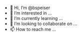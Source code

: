 - 👋 Hi, I’m @bspeiser
- 👀 I’m interested in ...
- 🌱 I’m currently learning ...
- 💞️ I’m looking to collaborate on ...
- 📫 How to reach me ...

<!---
bspeiser/bspeiser is a ✨ special ✨ repository because its `README.md` (this file) appears on your GitHub profile.
You can click the Preview link to take a look at your changes.
--->
